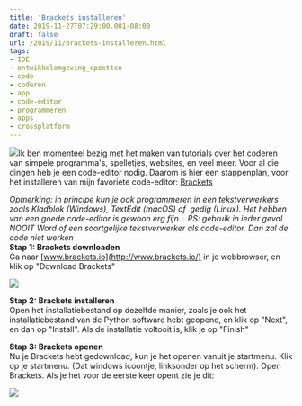 ```yaml
---
title: 'Brackets installeren'
date: 2019-11-27T07:29:00.001-08:00
draft: false
url: /2019/11/brackets-installeren.html
tags: 
- IDE
- ontwikkelomgeving_opzetten
- code
- coderen
- app
- code-editor
- programmeren
- apps
- crossplatform
---
```


[![](https://1.bp.blogspot.com/-2DNqGXtkLhc/XTwKyJ5_KTI/AAAAAAAABn0/uFlT9gGlTREsfVTdIIfXMrs85mV_XKMtACPcBGAYYCw/s200/brackets-seeklogo.com.png)](https://1.bp.blogspot.com/-2DNqGXtkLhc/XTwKyJ5_KTI/AAAAAAAABn0/uFlT9gGlTREsfVTdIIfXMrs85mV_XKMtACPcBGAYYCw/s1600/brackets-seeklogo.com.png)Ik ben momenteel bezig met het maken van tutorials over het coderen van simpele programma's, spelletjes, websites, en veel meer. Voor al die dingen heb je een code-editor nodig. Daarom is hier een stappenplan, voor het installeren van mijn favoriete code-editor: [Brackets](https://webdevelopment-en-meer.blogspot.com/2019/07/beste-code-editor-brackets.html)  
  
_Opmerking: in principe kun je ook programmeren in een tekstverwerkers zoals Kladblok (Windows), TextEdit (macOS) of  gedig (Linux). Het hebben van een goede code-editor is gewoon erg fijn... PS: gebruik in ieder geval NOOIT Word of een soortgelijke tekstverwerker als code-editor. Dan zal de code niet werken_  
**Stap 1: Brackets downloaden**  
Ga naar [www.brackets.io](http://www.brackets.io/) in je webbrowser, en klik op "Download Brackets"  
  

[![](https://1.bp.blogspot.com/-VQdMgXr-nJk/Xd1D-iJNDyI/AAAAAAAABxs/ixcRVXlxSYo3wdxY2MSH-BOHY10dOAqQgCLcBGAsYHQ/s640/screenshot%2B3.1.png)](https://1.bp.blogspot.com/-VQdMgXr-nJk/Xd1D-iJNDyI/AAAAAAAABxs/ixcRVXlxSYo3wdxY2MSH-BOHY10dOAqQgCLcBGAsYHQ/s1600/screenshot%2B3.1.png)

  
**Stap 2: Brackets installeren**  
Open het installatiebestand op dezelfde manier, zoals je ook het installatiebestand van de Python software hebt geopend, en klik op "Next", en dan op "Install". Als de installatie voltooit is, klik je op "Finish"  
  
**Stap 3: Brackets openen**  
Nu je Brackets hebt gedownload, kun je het openen vanuit je startmenu. Klik op je startmenu. (Dat windows icoontje, linksonder op het scherm). Open Brackets. Als je het voor de eerste keer opent zie je dit:  
  

[![](https://1.bp.blogspot.com/-DfyHyDA02Qw/Xd1GPMnAQSI/AAAAAAAABx8/2SCubHwaggIEwubsC4IahhnR7HKvXCFbQCLcBGAsYHQ/s640/brackets.png)](https://1.bp.blogspot.com/-DfyHyDA02Qw/Xd1GPMnAQSI/AAAAAAAABx8/2SCubHwaggIEwubsC4IahhnR7HKvXCFbQCLcBGAsYHQ/s1600/brackets.png)